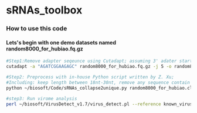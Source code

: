 # sRNAs_toolbox

### How to use this code
#### Lets's begin with one demo datasets named random8000_for_hubiao.fq.gz

```bash
#Step1:Remove adapter seqeunce using Cutadapt; assuming 3' adater starts with "AGATCGGAAGAGC" 
cutadapt -a "AGATCGGAAGAGC" random8000_for_hubiao.fq.gz -j 5 -o random8000_for_hubiao.clean.fastq --untrimmed-output random8000_for_hubiao.notfound.fastq --minimum-length 8

#Step2: Preprocess with in-house Python script written by Z. Xu;
#Including: keep length between 18nt-30nt, remove any sequence contain "N", collapsed same sequence to unique one. 
python ~/biosoft/Code/sRNAs_collapse2unique.py random8000_for_hubiao.clean.fastq

#step3: Run virome analysis
perl ~/biosoft/VirusDetect_v1.7/virus_detect.pl --reference known_virus_reference --thread_num 5 random8000_for_hubiao.clean.forVelvetAssembly.fasta
```
